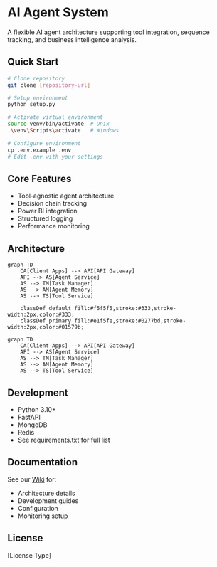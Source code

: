 # AI Agent System

A flexible AI agent architecture supporting tool integration, sequence tracking, and business intelligence analysis.

## Quick Start

```bash
# Clone repository
git clone [repository-url]

# Setup environment
python setup.py

# Activate virtual environment
source venv/bin/activate  # Unix
.\venv\Scripts\activate   # Windows

# Configure environment
cp .env.example .env
# Edit .env with your settings
```

## Core Features

- Tool-agnostic agent architecture
- Decision chain tracking
- Power BI integration
- Structured logging
- Performance monitoring

## Architecture

```mermaid
graph TD
    CA[Client Apps] --> API[API Gateway]
    API --> AS[Agent Service]
    AS --> TM[Task Manager]
    AS --> AM[Agent Memory]
    AS --> TS[Tool Service]

    classDef default fill:#f5f5f5,stroke:#333,stroke-width:2px,color:#333;
    classDef primary fill:#e1f5fe,stroke:#0277bd,stroke-width:2px,color:#01579b;
```
```mermaid
graph TD
    CA[Client Apps] --> API[API Gateway]
    API --> AS[Agent Service]
    AS --> TM[Task Manager]
    AS --> AM[Agent Memory]
    AS --> TS[Tool Service]
```

## Development

- Python 3.10+
- FastAPI
- MongoDB
- Redis
- See requirements.txt for full list

## Documentation

See our [Wiki](wiki-link) for:
- Architecture details
- Development guides
- Configuration
- Monitoring setup

## License

[License Type]
